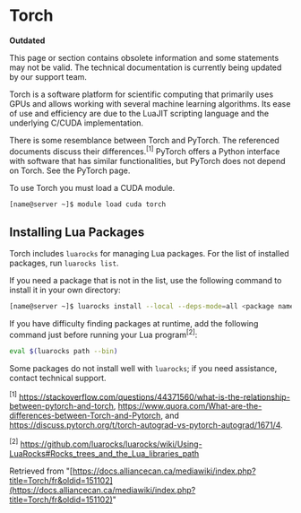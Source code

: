 # Torch

**Outdated**

This page or section contains obsolete information and some statements may not be valid. The technical documentation is currently being updated by our support team.

Torch is a software platform for scientific computing that primarily uses GPUs and allows working with several machine learning algorithms. Its ease of use and efficiency are due to the LuaJIT scripting language and the underlying C/CUDA implementation.

There is some resemblance between Torch and PyTorch. The referenced documents discuss their differences.<sup>[1]</sup> PyTorch offers a Python interface with software that has similar functionalities, but PyTorch does not depend on Torch. See the PyTorch page.


To use Torch you must load a CUDA module.

```bash
[name@server ~]$ module load cuda torch
```

## Installing Lua Packages

Torch includes `luarocks` for managing Lua packages. For the list of installed packages, run `luarocks list`.

If you need a package that is not in the list, use the following command to install it in your own directory:

```bash
[name@server ~]$ luarocks install --local --deps-mode=all <package name>
```

If you have difficulty finding packages at runtime, add the following command just before running your Lua program<sup>[2]</sup>:

```bash
eval $(luarocks path --bin)
```

Some packages do not install well with `luarocks`; if you need assistance, contact technical support.


<sup>[1]</sup> https://stackoverflow.com/questions/44371560/what-is-the-relationship-between-pytorch-and-torch, https://www.quora.com/What-are-the-differences-between-Torch-and-Pytorch, and https://discuss.pytorch.org/t/torch-autograd-vs-pytorch-autograd/1671/4.

<sup>[2]</sup> https://github.com/luarocks/luarocks/wiki/Using-LuaRocks#Rocks_trees_and_the_Lua_libraries_path

Retrieved from "[https://docs.alliancecan.ca/mediawiki/index.php?title=Torch/fr&oldid=151102](https://docs.alliancecan.ca/mediawiki/index.php?title=Torch/fr&oldid=151102)"
